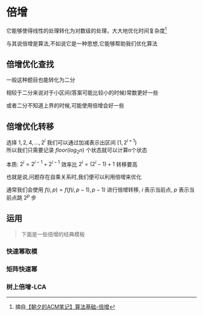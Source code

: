 # 倍增
它能够使得线性的处理转化为对数级的处理，大大地优化时间复杂度[^1]



与其说倍增是算法,不如说它是一种思想,它能够帮助我们优化算法



## 倍增优化查找

一般这种题目也能转化为二分

相较于二分来说对于小区间(答案可能比较小的时候)常数更好一些

或者二分不知道上界的时候,可能使用倍增会好一些

## 倍增优化转移
选择 $1,2,4,...,2^i$ 我们可以通过加减表示出区间 $[1,2^{i+1})$  
所以我们只需要记录 $floor(log_2n)$ 个状态就可以计算n个状态

本质: $2^i=2^{i-1}+2^{i-1}$ 效率比 $2^i=(2^i-1)+1$ 转移要高

也就是说,问题存在自乘关系时,我们便可以利用倍增来优化

通常我们会使用 $f(i,p)=f(f(i,p-1),p-1)$ 进行倍增转移, $i$ 表示当前点, $p$ 表示当前点跳 $2^p$ 步

## 运用
> 下面是一些倍增的经典模板

### 快速幂取模

### 矩阵快速幂

### 树上倍增-LCA










[^1]: 摘自[【朝夕的ACM笔记】算法基础-倍增](https://zhuanlan.zhihu.com/p/122413160)
